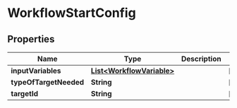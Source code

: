 

# WorkflowStartConfig

## Properties

Name | Type | Description | Notes
------------ | ------------- | ------------- | -------------
**inputVariables** | [**List&lt;WorkflowVariable&gt;**](WorkflowVariable.md) |  |  [optional]
**typeOfTargetNeeded** | **String** |  |  [optional]
**targetId** | **String** |  |  [optional]



